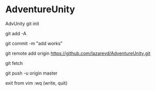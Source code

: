 # AdventureUnity
AdvUnity
git init

git add -A

git commit -m "add works"

git remote add origin https://github.com/lazarevd/AdventureUnity.git

git fetch

git push -u origin master




exit from vim 
:wq   (write, quit)
